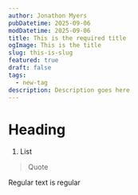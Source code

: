 ```yaml
---
author: Jonathon Myers
pubDatetime: 2025-09-06
modDatetime: 2025-09-06
title: This is the required title
ogImage: This is the title
slug: this-is-slug
featured: true
draft: false
tags:
  - new-tag
description: Description goes here
---
```

# Heading

1.  List
    

> Quote

Regular text is regular